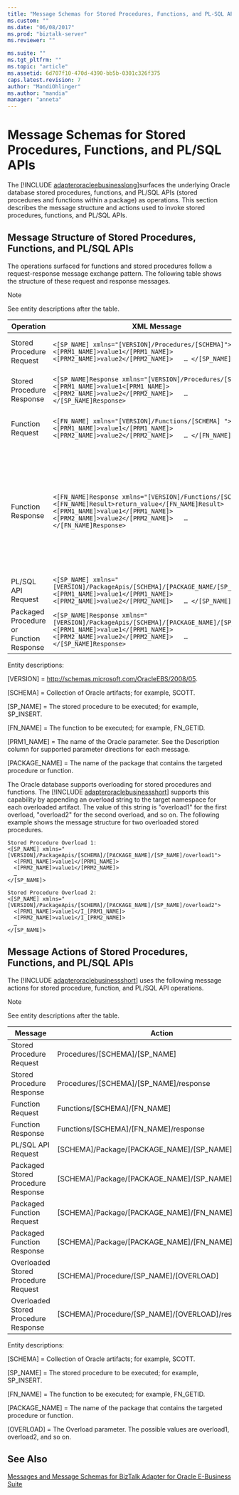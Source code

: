 ```yaml
---
title: "Message Schemas for Stored Procedures, Functions, and PL-SQL APIs | Microsoft Docs"
ms.custom: ""
ms.date: "06/08/2017"
ms.prod: "biztalk-server"
ms.reviewer: ""

ms.suite: ""
ms.tgt_pltfrm: ""
ms.topic: "article"
ms.assetid: 6d707f10-470d-4390-bb5b-0301c326f375
caps.latest.revision: 7
author: "MandiOhlinger"
ms.author: "mandia"
manager: "anneta"
---
```

# Message Schemas for Stored Procedures, Functions, and PL/SQL APIs
The [!INCLUDE [adapteroracleebusinesslong](../../includes/adapteroracleebusinesslong-md.md)]surfaces the underlying Oracle database stored procedures, functions, and PL/SQL APIs (stored procedures and functions within a package) as operations. This section describes the message structure and actions used to invoke stored procedures, functions, and PL/SQL APIs.  
  
## Message Structure of Stored Procedures, Functions, and PL/SQL APIs  
 The operations surfaced for functions and stored procedures follow a request-response message exchange pattern. The following table shows the structure of these request and response messages.  
  
> [!NOTE]
>  See entity descriptions after the table.  
  
|Operation|XML Message|Description|  
|---------------|-----------------|-----------------|  
|Stored Procedure Request|`<[SP_NAME] xmlns="[VERSION]/Procedures/[SCHEMA]">   <[PRM1_NAME]>value1</[PRM1_NAME]>   <[PRM2_NAME]>value2</[PRM2_NAME]>   … </[SP_NAME]>`|Supports Oracle IN and IN OUT parameters in the message body|  
|Stored Procedure Response|`<[SP_NAME]Response xmlns="[VERSION]/Procedures/[SCHEMA]">   <[PRM1_NAME]>value1<[PRM1_NAME]>   <[PRM2_NAME]>value2</[PRM2_NAME]>   … </[SP_NAME]Response>`|Supports Oracle OUT and IN OUT parameters in the message body|  
|Function Request|`<[FN_NAME] xmlns="[VERSION]/Functions/[SCHEMA] ">   <[PRM1_NAME]>value1</[PRM1_NAME]>   <[PRM2_NAME]>value2</[PRM2_NAME]>   … </[FN_NAME]>`|Supports Oracle IN and IN OUT parameters in the message body|  
|Function Response|`<[FN_NAME]Response xmlns="[VERSION]/Functions/[SCHEMA]">   <[FN_NAME]Result>return_value</[FN_NAME]Result>   <[PRM1_NAME]>value1</[PRM1_NAME]>   <[PRM2_NAME]>value2</[PRM2_NAME]>   …    </[FN_NAME]Response>`|Supports Oracle OUT and IN OUT parameters in the message body<br /><br /> The function return value is returned in the \<[FN_NAME]Result\> element. This is the first element in the response message. It comes before any parameters.|  
|PL/SQL API Request|`<[SP_NAME] xmlns="[VERSION]/PackageApis/[SCHEMA]/[PACKAGE_NAME/[SP_NAME]">   <[PRM1_NAME]>value1</[PRM1_NAME]>   <[PRM2_NAME]>value2</[PRM2_NAME]>   … </[SP_NAME]>`|Same as Function or Stored Procedure|  
|Packaged Procedure or Function Response|`<[SP_NAME]Response xmlns="[VERSION]/PackageApis/[SCHEMA]/[PACKAGE_NAME]/[SP_NAME]">   <[PRM1_NAME]>value1</[PRM1_NAME]>   <[PRM2_NAME]>value2</[PRM2_NAME]>   … </[SP_NAME]Response>`|Same as Function or Stored Procedure|  
  
 Entity descriptions:  
  
 [VERSION] = http://schemas.microsoft.com/OracleEBS/2008/05.  
  
 [SCHEMA] = Collection of Oracle artifacts; for example, SCOTT.  
  
 [SP_NAME] = The stored procedure to be executed; for example, SP_INSERT.  
  
 [FN_NAME] = The function to be executed; for example, FN_GETID.  
  
 [PRM1_NAME] = The name of the Oracle parameter. See the Description column for supported parameter directions for each message.  
  
 [PACKAGE_NAME] = The name of the package that contains the targeted procedure or function.  
  
 The Oracle database supports overloading for stored procedures and functions. The [!INCLUDE [adapteroraclebusinessshort](../../includes/adapteroraclebusinessshort-md.md)] supports this capability by appending an overload string to the target namespace for each overloaded artifact. The value of this string is "overload1" for the first overload, "overload2" for the second overload, and so on. The following example shows the message structure for two overloaded stored procedures.  
  
```  
Stored Procedure Overload 1:  
<[SP_NAME] xmlns="[VERSION]/PackageApis/[SCHEMA]/[PACKAGE_NAME]/[SP_NAME]/overload1">    
  <[PRM1_NAME]>value1</[PRM1_NAME]>  
  <[PRM2_NAME]>value1</[PRM2_NAME]>  
  …  
</[SP_NAME]>  
  
Stored Procedure Overload 2:  
<[SP_NAME] xmlns="[VERSION]/PackageApis/[SCHEMA]/[PACKAGE_NAME]/[SP_NAME]/overload2">    
  <[PRM1_NAME]>value1</I_[PRM1_NAME]>  
  <[PRM2_NAME]>value1</I_[PRM2_NAME]>  
  …  
</[SP_NAME]>  
```  
  
## Message Actions of Stored Procedures, Functions, and PL/SQL APIs  
 The [!INCLUDE [adapteroraclebusinessshort](../../includes/adapteroraclebusinessshort-md.md)] uses the following message actions for stored procedure, function, and PL/SQL API operations.  
  
> [!NOTE]
>  See entity descriptions after the table.  
  
|Message|Action|Example|  
|-------------|------------|-------------|  
|Stored Procedure Request|Procedures/[SCHEMA]/[SP_NAME]|Procedures/SCOTT/SP_INSERT|  
|Stored Procedure Response|Procedures/[SCHEMA]/[SP_NAME]/response|Procedures/SCOTT/SP_INSERT/response|  
|Function Request|Functions/[SCHEMA]/[FN_NAME]|Functions/SCOTT/FN_GETID|  
|Function Response|Functions/[SCHEMA]/[FN_NAME]/response|Functions/SCOTT/FN_GETID/response|  
|PL/SQL API Request|[SCHEMA]/Package/[PACKAGE_NAME]/[SP_NAME]|SCOTT/Package/CUSTOMER/SP_INSERT|  
|Packaged Stored Procedure Response|[SCHEMA]/Package/[PACKAGE_NAME]/[SP_NAME]/response|SCOTT/Package/CUSTOMER/SP_INSERT/response|  
|Packaged Function Request|[SCHEMA]/Package/[PACKAGE_NAME]/[FN_NAME]|SCOTT/Package/CUSTOMER/FN_GETID|  
|Packaged Function Response|[SCHEMA]/Package/[PACKAGE_NAME]/[FN_NAME]/response|SCOTT/Package/CUSTOMER/FN_GETID/response|  
|Overloaded Stored Procedure Request|[SCHEMA]/Procedure/[SP_NAME]/[OVERLOAD]|SCOTT/Procedure/SP_INSERT/overload1|  
|Overloaded Stored Procedure Response|[SCHEMA]/Procedure/[SP_NAME]/[OVERLOAD]/response|SCOTT/Procedure/SP_INSERT/overload1/response|  
  
 Entity descriptions:  
  
 [SCHEMA] = Collection of Oracle artifacts; for example, SCOTT.  
  
 [SP_NAME] = The stored procedure to be executed; for example, SP_INSERT.  
  
 [FN_NAME] = The function to be executed; for example, FN_GETID.  
  
 [PACKAGE_NAME] = The name of the package that contains the targeted procedure or function.  
  
 [OVERLOAD] = The Overload parameter. The possible values are overload1, overload2, and so on.  
  
## See Also  
 [Messages and Message Schemas for BizTalk Adapter for Oracle E-Business Suite](../../adapters-and-accelerators/adapter-oracle-ebs/messages-and-message-schemas-for-biztalk-adapter-for-oracle-e-business-suite.md)
